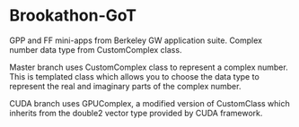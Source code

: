 # Brookathon-GoT
GPP and FF mini-apps from Berkeley GW application suite.
Complex number data type from CustomComplex class. 


Master branch uses CustomComplex class to represent a complex number. This is templated class which allows you to choose the data type to represent the real and imaginary parts of the complex number. 

CUDA branch uses GPUComplex, a modified version of CustomClass which inherits from the double2 vector type provided by CUDA framework.
